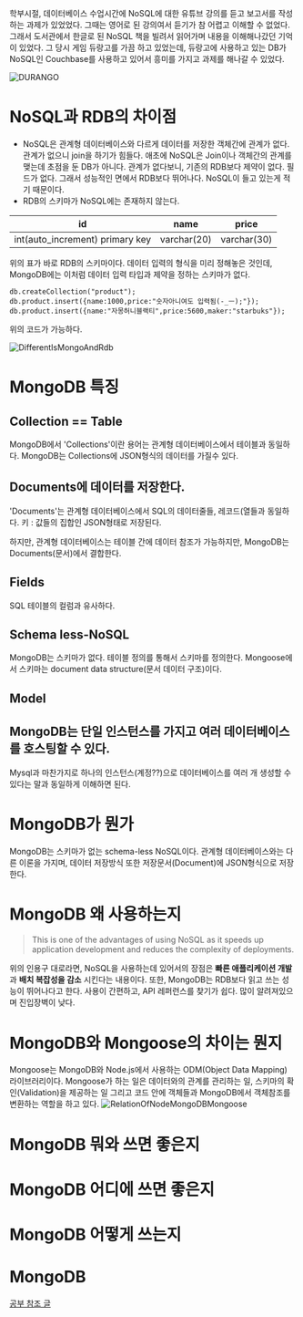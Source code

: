 학부시절, 데이터베이스 수업시간에 NoSQL에 대한 유튜브 강의를 듣고 보고서를 작성하는 과제가 있었었다. 그때는 영어로 된 강의여서 듣기가 참 어렵고 이해할 수 없었다.
그래서 도서관에서 한글로 된 NoSQL 책을 빌려서 읽어가며 내용을 이해해나갔던 기억이 있었다. 
그 당시 게임 듀랑고를 가끔 하고 있었는데, 듀랑고에 사용하고 있는 DB가 NoSQL인 Couchbase를 사용하고 있어서 흥미를 가지고 과제를 해나갈 수 있었다.

![DURANGO](https://post-phinf.pstatic.net/MjAxODAyMTRfMTk1/MDAxNTE4NTg5MDYwOTQ0.D-EipNR53jECsXD_vqZHcunhDljxd7v9evSzjlbwLvsg.z-pQ5x0jjKBTa7OgRAPYgazjqV74mX2KAsB8CfP32hsg.JPEG/000%ED%83%80%EC%9D%B4%ED%8B%80.jpg?type=w1200)

# NoSQL과 RDB의 차이점
* NoSQL은 관계형 데이터베이스와 다르게 데이터를 저장한 객체간에 관계가 없다. 관계가 없으니 join을 하기가 힘들다. 애초에 NoSQL은 Join이나 객체간의 관계를 맺는데 초점을 둔 DB가 아니다. 관계가 없다보니, 기존의 RDB보다 제약이 없다. 필드가 없다. 그래서 성능적인 면에서 RDB보다 뛰어나다. NoSQL이 들고 있는게 적기 때문이다.
* RDB의 스키마가 NoSQL에는 존재하지 않는다. 


|id|name|price|
---|---|---
|int(auto_increment) primary key|varchar(20)|varchar(30)|

위의 표가 바로 RDB의 스키마이다. 데이터 입력의 형식을 미리 정해놓은 것인데, MongoDB에는 이처럼 데이터 입력 타입과 제약을 정하는 스키마가 없다.

```
db.createCollection("product");
db.product.insert({name:1000,price:"숫자아니여도 입력됨(-_ㅡ);"});
db.product.insert({name:"자몽허니블랙티",price:5600,maker:"starbuks"});
```
위의 코드가 가능하다.


![DifferentIsMongoAndRdb](https://thepracticaldev.s3.amazonaws.com/i/xwccz9hq6adxiplvb32b.png)

# MongoDB 특징

## Collection == Table

MongoDB에서 'Collections'이란 용어는 관계형 데이터베이스에서 테이블과 동일하다. MongoDB는 Collections에 JSON형식의 데이터를 가질수 있다.

## Documents에 데이터를 저장한다.

'Documents'는 관계형 데이터베이스에서 SQL의 데이터줄들, 레코드(열들과 동일하다. 
키 : 값들의 집합인 JSON형태로 저장된다.

하지만, 관계형 데이터베이스는 테이블 간에 데이터 참조가 가능하지만, MongoDB는 Documents(문서)에서 결합한다.

## Fields

SQL 테이블의 컬럼과 유사하다.

## Schema less-NoSQL

MongoDB는 스키마가 없다. 테이블 정의를 통해서 스키마를 정의한다. 
Mongoose에서 스키마는 document data structure(문서 데이터 구조)이다.

## Model

## MongoDB는 단일 인스턴스를 가지고 여러 데이터베이스를 호스팅할 수 있다.
Mysql과 마찬가지로 하나의 인스턴스(계정??)으로 데이터베이스를 여러 개 생성할 수 있다는 말과 동일하게 이해하면 된다.

# MongoDB가 뭔가
MongoDB는 스키마가 없는 schema-less NoSQL이다. 관계형 데이터베이스와는 다른 이론을 가지며, 데이터 저장방식 또한 저장문서(Document)에 JSON형식으로 저장한다.

# MongoDB 왜 사용하는지
> This is one of the advantages of using NoSQL as it speeds up application development and reduces the complexity of deployments.

위의 인용구 대로라면, NoSQL을 사용하는데 있어서의 장점은 **빠른 애플리케이션 개발**과 **배치 복잡성을 감소** 시킨다는 내용이다.
또한, MongoDB는 RDB보다 읽고 쓰는 성능이 뛰어나다고 한다. 
사용이 간편하고, API 레퍼런스를 찾기가 쉽다. 많이 알려져있으며 진입장벽이 낮다.


# MongoDB와 Mongoose의 차이는 뭔지
Mongoose는 MongoDB와 Node.js에서 사용하는 ODM(Object Data Mapping) 라이브러리이다. Mongoose가 하는 일은 데이터와의 관계를 관리하는 일, 스키마의 확인(Validation)을 제공하는 일
그리고 코드 안에 객체들과 MongoDB에서 객체참조를 변환하는 역할을 하고 있다.
![RelationOfNodeMongoDBMongoose](https://cdn-images-1.medium.com/max/1024/0*b5piDNW1dqlkJWKe.)


# MongoDB 뭐와 쓰면 좋은지

# MongoDB 어디에 쓰면 좋은지

# MongoDB 어떻게 쓰는지

# MongoDB 




[공부 참조 글](https://www.codementor.io/theoutlander/introduction-to-mongoose-for-mongodb-gw9xw34el)
